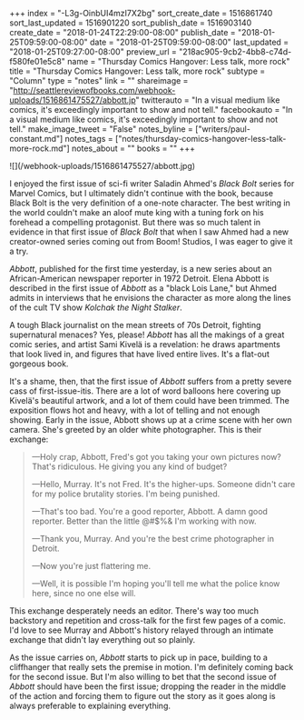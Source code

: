 +++
index = "-L3g-OinbUI4mzI7X2bg"
sort_create_date = 1516861740
sort_last_updated = 1516901220
sort_publish_date = 1516903140
create_date = "2018-01-24T22:29:00-08:00"
publish_date = "2018-01-25T09:59:00-08:00"
date = "2018-01-25T09:59:00-08:00"
last_updated = "2018-01-25T09:27:00-08:00"
preview_url = "218ac905-9cb2-4bb8-c74d-f580fe01e5c8"
name = "Thursday Comics Hangover: Less talk, more rock"
title = "Thursday Comics Hangover: Less talk, more rock"
subtype = "Column"
type = "notes"
link = ""
shareimage = "http://seattlereviewofbooks.com/webhook-uploads/1516861475527/abbott.jp"
twitterauto = "In a visual medium like comics, it's exceedingly important to show and not tell."
facebookauto = "In a visual medium like comics, it's exceedingly important to show and not tell."
make_image_tweet = "False"
notes_byline = ["writers/paul-constant.md"]
notes_tags = ["notes/thursday-comics-hangover-less-talk-more-rock.md"]
notes_about = ""
books = ""
+++
<p class="image">![](/webhook-uploads/1516861475527/abbott.jpg)</p>

I enjoyed the first issue of sci-fi writer Saladin Ahmed's *Black Bolt* series for Marvel Comics, but I ultimately didn't continue with the book, because Black Bolt is the very definition of a one-note character. The best writing in the world couldn't make an aloof mute king with a tuning fork on his forehead a compelling protagonist. But there was so much talent in evidence in that first issue of *Black Bolt* that when I saw Ahmed had a new creator-owned series coming out from Boom! Studios, I was eager to give it a try.

*Abbott*, published for the first time yesterday, is a new series about an African-American newspaper reporter in 1972 Detroit. Elena Abbott is described in the first issue of *Abbott* as a "black Lois Lane," but Ahmed admits in interviews that he envisions the character as more along the lines of the cult TV show *Kolchak the Night Stalker*.

A tough Black journalist on the mean streets of 70s Detroit, fighting supernatural menaces? Yes, please! *Abbott* has all the makings of a great comic series, and artist Sami Kivelä is a revelation: he draws apartments that look lived in, and figures that have lived entire lives. It's a flat-out gorgeous book.

It's a shame, then, that the first issue of *Abbott* suffers from a pretty severe cass of first-issue-itis. There are a lot of word balloons here covering up Kivelä's beautiful artwork, and a lot of them could have been trimmed. The exposition flows hot and heavy, with a lot of telling and not enough showing. Early in the issue, Abbott shows up at a crime scene with her own camera. She's greeted by an older white photographer. This is their exchange:

<blockquote><p>—Holy crap, Abbott, Fred's got you taking your own pictures now? That's ridiculous. He giving you any kind of budget?</p>

<p>—Hello, Murray. It's not Fred. It's the higher-ups. Someone didn't care for my police brutality stories. I'm being punished.</p>

<p>—That's too bad. You're a good reporter, Abbott. A damn good reporter. Better than the little @#$%& I'm working with now.</p>

<p>—Thank you, Murray. And you're the best crime photographer in Detroit.</p>

<p>—Now you're just flattering me.</p>

<p>—Well, it is possible I'm hoping you'll tell me what the police know here, since no one else will.</p></blockquote>

This exchange desperately needs an editor.  There's way too much backstory and repetition and cross-talk for the first few pages of a comic. I'd love to see Murray and Abbott's history relayed through an intimate exchange that didn't lay everything out so plainly.

As the issue carries on, *Abbott* starts to pick up in pace, building to a cliffhanger that really sets the premise in motion. I'm definitely coming back for the second issue. But I'm also willing to bet that the second issue of *Abbott* should have been the first issue; dropping the reader in the middle of the action and forcing them to figure out the story as it goes along is always preferable to explaining everything.